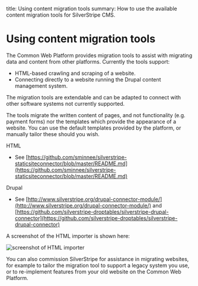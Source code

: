 title: Using content migration tools
summary: How to use the available content migration tools for SilverStripe CMS.

# Using content migration tools

The Common Web Platform provides migration tools to assist with migrating data and content from other platforms. Currently the tools support:

* HTML-based crawling and scraping of a website.
* Connecting directly to a website running the Drupal content management system.

The migration tools are extendable and can be adapted to connect with other software systems not currently supported. 

The tools migrate the written content of pages, and not functionality (e.g. payment forms) nor the templates which provide the appearance of a website. You can use the default templates provided by the platform, or manually tailor these should you wish.

HTML

* See [https://github.com/sminnee/silverstripe-staticsiteconnector/blob/master/README.md](https://github.com/sminnee/silverstripe-staticsiteconnector/blob/master/README.md)

Drupal

* See [http://www.silverstripe.org/drupal-connector-module/](http://www.silverstripe.org/drupal-connector-module/) and [https://github.com/silverstripe-droptables/silverstripe-drupal-connector](https://github.com/silverstripe-droptables/silverstripe-drupal-connector)

A screenshot of the HTML importer is shown here:

![screenshot of HTML importer](/_images/html-importer-screenshot.jpg)

You can also commission SilverStripe for assistance in migrating websites, for example to tailor the migration tool to support a legacy system you use, or to re-implement features from your old website on the Common Web Platform.

